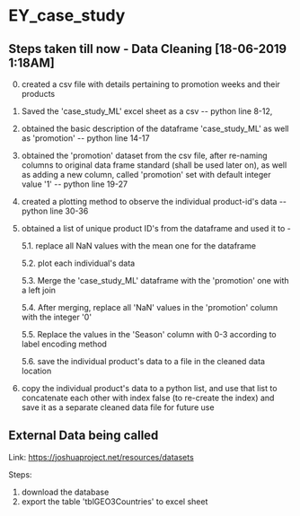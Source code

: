 # EY_case_study

## Steps taken till now - Data Cleaning [18-06-2019 1:18AM]
0. created a csv file with details pertaining to promotion weeks and their products
1. Saved the 'case_study_ML' excel sheet as a csv -- python line 8-12, 
2. obtained the basic description of the dataframe 'case_study_ML' as well as 'promotion' -- python line 14-17
3. obtained the 'promotion' dataset from the csv file, after re-naming columns to original data frame standard (shall be used later on), as well as adding a new column, called 'promotion' set with default integer value '1' -- python line 19-27
4. created a plotting method to observe the individual product-id's data -- python line 30-36
5. obtained a list of unique product ID's from the dataframe and used it to -

    5.1. replace all NaN values with the mean one for the dataframe

    5.2. plot each individual's data

    5.3. Merge the 'case_study_ML' dataframe with the 'promotion' one with a left join

    5.4. After merging, replace all 'NaN' values in the 'promotion' column with the integer '0'

    5.5. Replace the values in the 'Season' column with 0-3 according to label encoding method

    5.6. save the individual product's data to a file in the cleaned data location

6. copy the individual product's data to a python list, and use that list to concatenate each other with index false (to re-create the index) and save it as a separate cleaned data file for future use


## External Data being called
Link: https://joshuaproject.net/resources/datasets

Steps:
1. download the database
2. export the table 'tblGEO3Countries' to excel sheet

